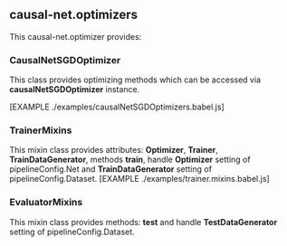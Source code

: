 ## causal-net.optimizers
This causal-net.optimizer provides: 

### CausalNetSGDOptimizer

This class provides optimizing methods which can be accessed via **causalNetSGDOptimizer** instance.

[EXAMPLE ./examples/causalNetSGDOptimizers.babel.js]

### TrainerMixins

This mixin class provides attributes: **Optimizer**, **Trainer**, **TrainDataGenerator**, methods **train**, handle **Optimizer** setting of pipelineConfig.Net and **TrainDataGenerator** setting of pipelineConfig.Dataset.
[EXAMPLE ./examples/trainer.mixins.babel.js]

### EvaluatorMixins

This mixin class provides methods: **test** and handle **TestDataGenerator** setting of pipelineConfig.Dataset.
